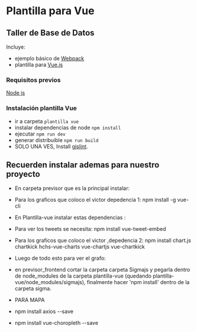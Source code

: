 # Plantilla para Vue
## Taller de Base de Datos

Incluye:
* ejemplo básico de [Webpack](https://webpack.github.io/)
* plantilla para [Vue.js](https://vuejs.org/)

### Requisitos previos
 [Node js](https://nodejs.org/es/download/)

### Instalación plantilla Vue

* ir a carpeta `plantilla vue`
* instalar dependencias de node `npm install`
* ejecutar `npm run dev`
* generar distribuible `npm run build`
* SOLO UNA VES, Install [gjslint](https://developers.google.com/closure/utilities/docs/linter_howto?hl=en).


## Recuerden instalar ademas para nuestro proyecto


* En carpeta previsor que es la principal instalar:
* Para los graficos que coloco el victor depedencia 1: npm install -g vue-cli



* En Plantilla-vue instalar estas dependencias :

* Para ver los tweets se necesita: npm install vue-tweet-embed
* Para los graficos que coloco el victor ,depedencia 2: npm install chart.js chartkick hchs-vue-charts vue-chartjs vue-chartkick

* Luego de todo esto para ver el grafo:
* en previsor_frontend cortar la carpeta carpeta Sigmajs y pegarla dentro de node_modules de la carpeta plantilla-vue (quedando plantilla-vue/node_modules/sigmajs), finalmente hacer 'npm install' dentro de la carpeta sigma. 

* PARA MAPA 

* npm install axios --save
* npm install vue-choropleth --save